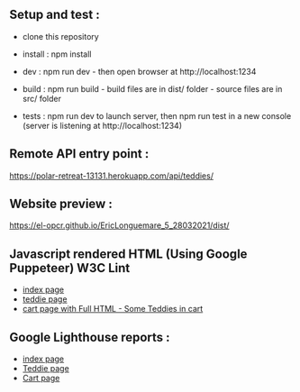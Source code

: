 ## Setup and test :

- clone this repository

- install : npm install

- dev : npm run dev - then open browser at http://localhost:1234

- build : npm run build - build files are in dist/ folder - source files are in src/ folder

- tests : npm run dev to launch server, then npm run test in a new console (server is listening at http://localhost:1234)


## Remote API entry point :
https://polar-retreat-13131.herokuapp.com/api/teddies/

## Website preview :
https://el-opcr.github.io/EricLonguemare_5_28032021/dist/

## Javascript rendered HTML (Using Google Puppeteer) W3C Lint

* [index page](https://validator.w3.org/nu/?showsource=yes&showoutline=yes&showimagereport=yes&doc=https%3A%2F%2Fel-opcr.github.io%2FEricLonguemare_5_28032021%2Ftests%2Findex.html)
* [teddie page](https://validator.w3.org/nu/?showsource=yes&showoutline=yes&showimagereport=yes&doc=https%3A%2F%2Fel-opcr.github.io%2FEricLonguemare_5_28032021%2Ftests%2Fteddie.html)
* [cart page with Full HTML - Some Teddies in cart](https://validator.w3.org/nu/?showsource=yes&showoutline=yes&showimagereport=yes&doc=https%3A%2F%2Fel-opcr.github.io%2FEricLonguemare_5_28032021%2Ftests%2Fcart.html)
 
 ## Google Lighthouse reports :
 
* [index page](https://googlechrome.github.io/lighthouse/viewer/?gist=11444c4ef812893fe9d83eef34e1745a)
* [Teddie page](https://googlechrome.github.io/lighthouse/viewer/?gist=8e2239966213282eb71f252da05f3b0a)
* [Cart page](https://lighthouse-dot-webdotdevsite.appspot.com//lh/html?url=https%3A%2F%2Fel-opcr.github.io%2FEricLonguemare_5_28032021%2Fdist%2Fpanier.html%3Fpanier)



